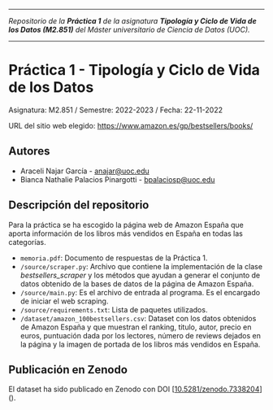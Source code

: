 ***

_Repositorio de la **Práctica 1** de la asignatura **Tipología y Ciclo de Vida de los Datos (M2.851)** del Máster universitario de Ciencia de Datos (UOC)._

***

# Práctica 1 - Tipología y Ciclo de Vida de los Datos

Asignatura: M2.851 / Semestre: 2022-2023 / Fecha: 22-11-2022

URL del sitio web elegido: https://www.amazon.es/gp/bestsellers/books/

## Autores
  * Araceli Najar García - [anajar@uoc.edu](anajar@uoc.edu)
  * Bianca Nathalie Palacios Pinargotti - [bpalaciosp@uoc.edu](bpalaciosp@uoc.edu)

## Descripción del repositorio
Para la práctica se ha escogido la página web de Amazon España que aporta información de los libros más vendidos en España en todas las categorías.

  * `memoria.pdf`: Documento de respuestas de la Práctica 1.
  * `/source/scraper.py`: Archivo que contiene la implementación de la clase *bestsellers_scraper* y los métodos que ayudan a generar el conjunto de datos obtenido de la bases de datos de la página de Amazon España.
  * `/source/main.py`: Es el archivo de entrada al programa. Es el encargado de iniciar el web scraping.
  * `/source/requirements.txt`: Lista de paquetes utilizados.
  * `/dataset/amazon_100bestsellers.csv`: Dataset con los datos obtenidos de Amazon España y que muestran el ranking, titulo, autor, precio en euros, puntuación dada por los lectores, número de reviews dejados en la página y la imagen de portada de los libros más vendidos en España.

## Publicación en Zenodo
El dataset ha sido publicado en Zenodo con DOI [[10.5281/zenodo.7338204](https://doi.org/10.5281/zenodo.7338204)]().



